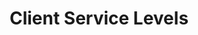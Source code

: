---
order: 2
icon: ""
title: "Client Service Levels"
paragraph01: "We build excellent working relationships with our customers by keeping strong communication at the forefront of our work."
paragraph02: "We have What’s App Groups set up between ourselves and all our clients to ensure all feedback is dealt with in a quick and efficient manner to ensure consistently good cleaning."
paragraph03: "Furthermore, if you should need anything at all on site, our supervisors are at hand to speak with you, day or night."
---